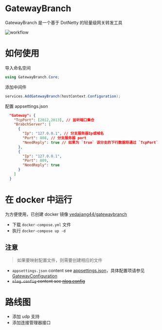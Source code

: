 # GatewayBranch

GatewayBranch 是一个基于 DotNetty 的轻量级网关转发工具

![workflow](./imgs/workflow.png)

# 如何使用

导入命名空间

```c#
using GatewayBranch.Core;
```

添加中间件

```c#
services.AddGatewayBranch(hostContext.Configuration);
```

配置 appsettings.json

```json
  "Gateway": {
    "TcpPort": [2012,2013], // 监听端口集合
    "BrabchServer": [
      {
        "Ip": "127.0.0.1", // 分支服务器Ip或域名
        "Port": 808, // 分支服务器 port
        "NeedReply": true // 如果为 `true` 该分支的下行数据将通过 `TcpPort` 下发至终端,否则将过滤掉
      },
      {
        "Ip": "127.0.0.1",
        "Port": 809,
        "NeedReply": true
      }
    ]
  }
```

# 在 docker 中运行

为方便使用，已创建 docker 镜像 [yedajiang44/gatewaybranch](https://hub.docker.com/r/yedajiang44/gatewaybranch)

- 下载 `docker-compose.yml` 文件
- 执行 `docker-compose up -d`

## 注意

> 如果要映射配置文件，则需要创建相应的文件

- `appsettings.json` content see [appsettings.json](./src/GatewayBranch.Application/appsettings.json)，具体配置项请参见[GatewayConfiguration](./src/GatewayBranch.Core/Server/GatewayConfiguration.cs)
- ~~`nlog.config` content see [nlog.config](./src/GatewayBranch.Application/nlog.config)~~

# 路线图

- 添加 udp 支持
- 添加连接管理器接口
